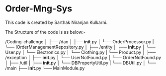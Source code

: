 # Order-Mng-Sys

This code is created by Sarthak Niranjan Kulkarni.

The Structure of the code is as below:-

/Coding-challenge
│
├── /dao
│   ├── __init__.py
│   └── OrderProcessor.py
|   └── IOrderManagementRepository.py
│
├── /entity
│   ├── __init__.py
│   └── User.py
│   └── Electronics.py
│   └── Clothing.py
|   └── Product.py
│
├── /exception
│   ├── __init__.py
│   └── UserNotFound.py
│   └── OrderNotFound.py
│
├── /util
│   ├── __init__.py
│   └── DBPropertyUtil.py
|   └── DBUtil.py
│
└── /main
    ├── __init__.py
    └── MainModule.py
